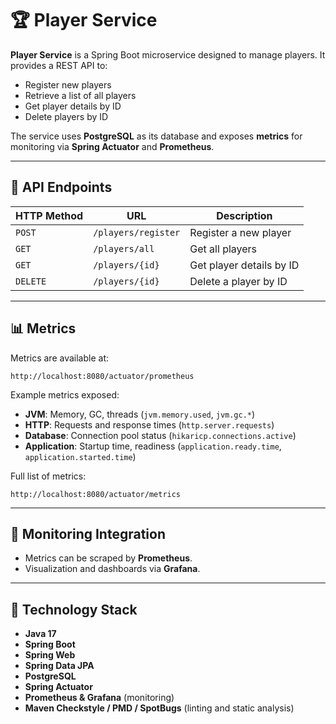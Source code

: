 
# 🏆 Player Service

**Player Service** is a Spring Boot microservice designed to manage players. It provides a REST API to:

- Register new players
- Retrieve a list of all players
- Get player details by ID
- Delete players by ID

The service uses **PostgreSQL** as its database and exposes **metrics** for monitoring via **Spring Actuator** and **Prometheus**.

---

## 🚀 API Endpoints

| HTTP Method | URL                  | Description                |
|-------------|----------------------|----------------------------|
| `POST`      | `/players/register`  | Register a new player      |
| `GET`       | `/players/all`       | Get all players            |
| `GET`       | `/players/{id}`      | Get player details by ID   |
| `DELETE`    | `/players/{id}`      | Delete a player by ID      |

---

## 📊 Metrics

Metrics are available at:

```
http://localhost:8080/actuator/prometheus
```

Example metrics exposed:

- **JVM**: Memory, GC, threads (`jvm.memory.used`, `jvm.gc.*`)
- **HTTP**: Requests and response times (`http.server.requests`)
- **Database**: Connection pool status (`hikaricp.connections.active`)
- **Application**: Startup time, readiness (`application.ready.time`, `application.started.time`)

Full list of metrics:

```
http://localhost:8080/actuator/metrics
```

---

## 🧩 Monitoring Integration

- Metrics can be scraped by **Prometheus**.
- Visualization and dashboards via **Grafana**.

---

## 📌 Technology Stack

- **Java 17**
- **Spring Boot**
- **Spring Web**
- **Spring Data JPA**
- **PostgreSQL**
- **Spring Actuator**
- **Prometheus & Grafana** (monitoring)
- **Maven Checkstyle / PMD / SpotBugs** (linting and static analysis)
